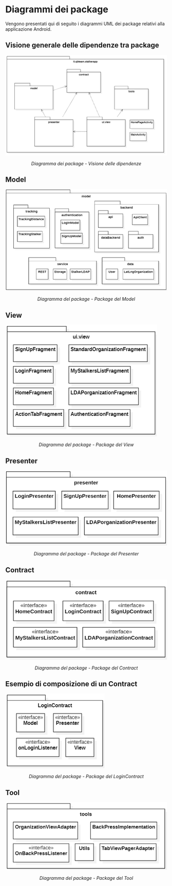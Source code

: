 # Diagrammi dei package
Vengono presentati qui di seguito i diagrammi UML dei package relativi alla applicazione Android.

## Visione generale delle dipendenze tra package
![!Dipendenze](../Immagini/App/AppPackageDiagramm.PNG "Diagramma dei package - Visione delle dipendenze")
<figcaption align="center"> <em> Diagramma dei package - Visione delle dipendenze </em> </figcaption>

## Model
![!Model](../Immagini/App/ModelPackageDiagramm.PNG "Package del Model")
<figcaption align="center"> <em> Diagramma del package - Package del Model </em> </figcaption>

## View
![!View](../Immagini/App/ViewPackageDiagramm.PNG "Package del View")
<figcaption align="center"> <em> Diagramma del package - Package del View </em> </figcaption>

## Presenter
![!Presenter](../Immagini/App/PresenterPackageDiagramm.PNG "Package del Presenter")
<figcaption align="center"> <em> Diagramma del package - Package del Presenter </em> </figcaption>

## Contract
![!Contract](../Immagini/App/ContractPackageDiagramm.PNG "Package del contract")
<figcaption align="center"> <em> Diagramma del package - Package del Contract </em> </figcaption>

## Esempio di composizione di un Contract
![!LoginContract](../Immagini/App/LoginContract.PNG "Esempio diagramma dei package dei contracts")
<figcaption align="center"> <em> Diagramma del package - Package del LoginContract </em> </figcaption>

## Tool
![!Tool](../Immagini/App/ToolPackageDiagramm.PNG "Package del Tool")
<figcaption align="center"> <em> Diagramma del package - Package del Tool </em> </figcaption>


